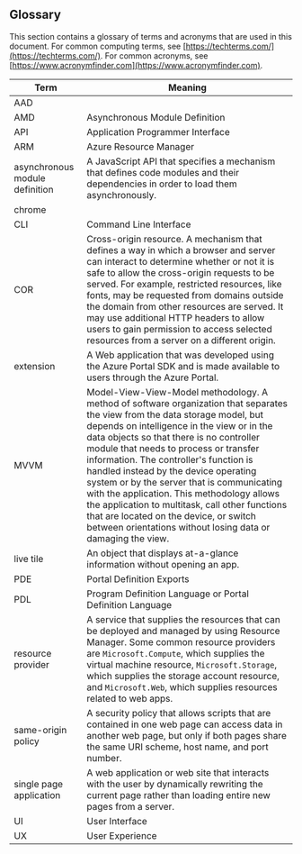 <a name="glossary"></a>
## Glossary

This section contains a glossary of terms and acronyms that are used in this document. For common computing terms, see [https://techterms.com/](https://techterms.com/). For common acronyms, see [https://www.acronymfinder.com](https://www.acronymfinder.com).

| Term                              | Meaning |
| ---                               | --- |
| AAD                               |  |
| AMD                               | Asynchronous Module Definition |
| API                               | Application Programmer Interface |
| ARM                               | Azure Resource Manager | 
| asynchronous module definition    | A JavaScript API that specifies a mechanism that defines code modules and their dependencies in order to load them asynchronously. |
| chrome | | 
| CLI                               | Command Line Interface |
|  COR | Cross-origin resource. A mechanism that defines a way in which a browser and server can interact to determine whether or not it is safe to allow the cross-origin requests to be served.  For example, restricted resources, like  fonts,  may be requested from domains outside the domain from other resources are served. It may use additional HTTP headers to allow users to gain permission to access selected resources from a server on a different origin. | 
| extension                         | A Web application that was developed using the Azure Portal SDK and is made available to users through the Azure Portal. |
| MVVM                 | Model-View-View-Model methodology.  A  method of software organization that separates the view from the data storage model, but depends on intelligence in the view or in the data objects so that there is no controller module that needs to process or transfer information.  The controller's function is handled instead by the device operating system or by the server that is communicating with the application. This methodology allows the application to multitask, call other functions that are located on the device, or switch between orientations without losing data or damaging the view. |
| live tile                         | An object that displays at-a-glance information without opening an app. |
| PDE | Portal Definition Exports | 
| PDL | Program Definition Language or Portal Definition Language |
| resource provider   | A service that supplies the resources that can be deployed and managed by using Resource Manager. Some common resource providers are `Microsoft.Compute`, which supplies the virtual machine resource, `Microsoft.Storage`, which supplies the storage account resource, and `Microsoft.Web`, which supplies resources related to web apps.  |
| same-origin policy | A security policy that allows scripts that are contained in one web page can access data in another web page, but only if both pages share the same URI scheme, host name, and port number.  |
| single page application           | A web application or web site that interacts with the user by dynamically rewriting the current page rather than loading entire new pages from a server. | 
| UI                                | User Interface |
| UX                                | User Experience |


